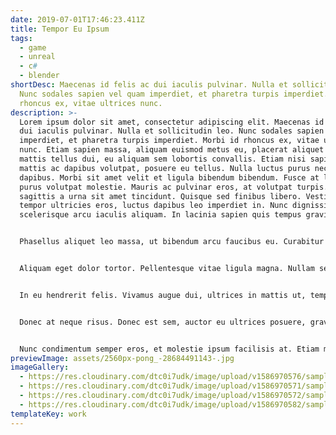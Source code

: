 ```yaml
---
date: 2019-07-01T17:46:23.411Z
title: Tempor Eu Ipsum
tags:
  - game
  - unreal
  - c#
  - blender
shortDesc: Maecenas id felis ac dui iaculis pulvinar. Nulla et sollicitudin leo.
  Nunc sodales sapien vel quam imperdiet, et pharetra turpis imperdiet. Morbi id
  rhoncus ex, vitae ultrices nunc.
description: >-
  Lorem ipsum dolor sit amet, consectetur adipiscing elit. Maecenas id felis ac
  dui iaculis pulvinar. Nulla et sollicitudin leo. Nunc sodales sapien vel quam
  imperdiet, et pharetra turpis imperdiet. Morbi id rhoncus ex, vitae ultrices
  nunc. Etiam sapien massa, aliquam euismod metus eu, placerat aliquet nunc. Sed
  mattis tellus dui, eu aliquam sem lobortis convallis. Etiam nisi sapien,
  mattis ac dapibus volutpat, posuere eu tellus. Nulla luctus purus nec aliquam
  dapibus. Morbi sit amet velit et ligula bibendum bibendum. Fusce at libero in
  purus volutpat molestie. Mauris ac pulvinar eros, at volutpat turpis. Sed
  sagittis a urna sit amet tincidunt. Quisque sed finibus libero. Vestibulum
  tempor ultricies eros, luctus dapibus leo imperdiet in. Nunc dignissim augue
  scelerisque arcu iaculis aliquam. In lacinia sapien quis tempus gravida.


  Phasellus aliquet leo massa, ut bibendum arcu faucibus eu. Curabitur eget lacus sapien. Etiam risus neque, tristique vel ultricies eu, interdum sed nibh. Pellentesque nec luctus est. Phasellus at faucibus nunc. Morbi suscipit suscipit quam, nec molestie libero lacinia id. Curabitur non tincidunt ligula. Proin rhoncus metus eget tristique vulputate. Donec suscipit efficitur est vel varius. Fusce malesuada leo eget dignissim accumsan. Ut pretium eros sit amet leo porta, posuere commodo justo blandit.


  Aliquam eget dolor tortor. Pellentesque vitae ligula magna. Nullam semper felis nisl, eget consectetur quam bibendum a. Nunc sodales sit amet sem sed congue. Integer vitae sollicitudin velit. Donec vel massa eros. Cras eget convallis velit, in tincidunt ante. Mauris pharetra malesuada eros, at lacinia mi egestas eu. Fusce eleifend aliquam purus, eget posuere metus accumsan non. Vestibulum ultricies blandit turpis nec sollicitudin. Maecenas a gravida nisi. Nam sit amet purus a dui facilisis convallis. Fusce nec mi maximus, cursus leo cursus, blandit ipsum. Aenean non blandit nulla. Praesent dignissim pulvinar ipsum, at dapibus erat pulvinar eu. Ut cursus sapien neque.


  In eu hendrerit felis. Vivamus augue dui, ultrices in mattis ut, tempor eu ipsum. Aenean posuere ultrices eros, nec efficitur augue. Ut tempus arcu non tortor ornare eleifend. Curabitur vel tempor ipsum. Aenean odio urna, commodo in turpis eget, vulputate feugiat urna. Aliquam euismod lorem nec dolor egestas, ac gravida lectus pretium. Aliquam tempor in nisl id aliquet. Lorem ipsum dolor sit amet, consectetur adipiscing elit. Aenean sed dapibus sem, non iaculis nisl. Proin id bibendum velit. Sed id congue tortor. Nullam id porttitor magna, sit amet euismod urna. Donec rhoncus pharetra molestie. Proin vehicula ex eu augue lacinia, ut porta tortor tempor. Vestibulum at dictum massa.


  Donec at neque risus. Donec est sem, auctor eu ultrices posuere, gravida ac velit. Nam non auctor odio, vestibulum convallis velit. Proin in mattis est. Donec luctus commodo arcu. Nulla neque purus, mattis eu aliquam vel, efficitur egestas lectus. Nam fringilla lorem mollis libero lobortis eleifend. Nullam elementum sem tristique magna vestibulum bibendum. Aenean quis magna diam. Aliquam dolor nulla, pellentesque ut nisi ac, convallis elementum eros. In nunc ligula, varius in massa ullamcorper, mollis ultricies nisi. Nullam diam diam, luctus at ligula nec, pretium consectetur purus. Vivamus lobortis nulla sit amet mauris consectetur, ut eleifend ex congue. Donec sed hendrerit risus, in vehicula elit. Quisque ullamcorper vehicula libero in porttitor. Ut sit amet pretium nunc, a eleifend dolor.


  Nunc condimentum semper eros, et molestie ipsum facilisis at. Etiam malesuada vel libero sit amet sollicitudin. Cras commodo suscipit suscipit. Praesent iaculis justo sit amet malesuada tincidunt. Aenean fermentum vitae dui sed euismod. In fringilla sagittis semper. Nam eget tempor ligula. Nulla condimentum feugiat mi eu semper. Aenean placerat condimentum diam id volutpat. Pellentesque tempus, felis non pellentesque ultrices, felis nisi rutrum metus, eget accumsan est turpis eu risus. Mauris sagittis mi eu lectus rutrum hendrerit. Ut vehicula diam in pretium dignissim. Praesent condimentum vehicula tincidunt. Sed et est vel risus consequat porttitor sed non sapien. Fusce vel lectus placerat tortor ornare convallis.
previewImage: assets/2560px-pong_-28684491143-.jpg
imageGallery:
  - https://res.cloudinary.com/dtc0i7udk/image/upload/v1586970576/samples/animals/three-dogs.jpg
  - https://res.cloudinary.com/dtc0i7udk/image/upload/v1586970571/samples/animals/cat.jpg
  - https://res.cloudinary.com/dtc0i7udk/image/upload/v1586970572/samples/animals/reindeer.jpg
  - https://res.cloudinary.com/dtc0i7udk/image/upload/v1586970582/samples/animals/kitten-playing.gif
templateKey: work
---
```

